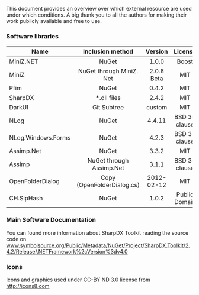 ﻿This document provides an overview over which external resource are used under which conditions.
A big thank you to all the authors for making their work publicly available and free to use.

### Software libraries
| Name                   | Inclusion method           | Version    | License       | Link     |
| ---------------------- |:--------------------------:|:----------:|:-------------:|:--------:|
| MiniZ.​NET              | NuGet                      | 1.0.0      | Boost         | https://github.com/ActuallyaDeviloper/MiniZ.Net |
| MiniZ                  | NuGet through MiniZ.​Net    | 2.0.6 Beta | MIT           | https://github.com/richgel999/miniz |
| Pfim                   | NuGet                      | 0.4.2      | MIT           | https://github.com/nickbabcock/Pfim |
| SharpDX                | *.dll files                | 2.4.2      | MIT           | http://sharpdx.org |
| DarkUI                 | Git Subtree                | custom     | MIT           | https://github.com/ActuallyaDeviloper/DarkUI |
| NLog                   | NuGet                      | 4.4.11     | BSD 3-clause  | http://nlog-project.org |
| NLog.Windows.Forms     | NuGet                      | 4.2.3      | BSD 3-clause  | http://nlog-project.org |
| Assimp.​Net             | NuGet                      | 3.3.2      | MIT           | https://www.nuget.org/packages/AssimpNet |
| Assimp                 | NuGet through Assimp.​Net   | 3.1.1      | BSD 3-clause  | http://assimp.org |
| OpenFolderDialog       | Copy (OpenFolderDialog.cs) | 2012-02-12 | MIT           | https://www.medo64.com/2011/12/openfolderdialog |
| CH.SipHash             | NuGet                      | 1.0.2      | Public Domain | https://github.com/tanglebones/ch-siphash |

### Main Software Documentation
  
  You can found more information about SharpDX Toolkit reading the source code on www.symbolsource.org/Public/Metadata/NuGet/Project/SharpDX.Toolkit/2.4.2/Release/.NETFramework%2cVersion%3dv4.0

### Icons

  Icons and graphics used under CC-BY ND 3.0 license from http://icons8.com
